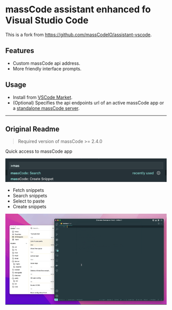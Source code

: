 # massCode assistant enhanced fo Visual Studio Code

This is a fork from https://github.com/massCodeIO/assistant-vscode.

## Features

- Custom massCode api address.
- More friendly interface prompts.

## Usage

- Install from [VSCode Market](https://marketplace.visualstudio.com/items?itemName=GoodbyeNJN.masscode-assistant-enhanced).
- (Optional) Specifies the api endpoints url of an active massCode app or a [standalone massCode server](https://github.com/GoodbyeNJN/massCode-server).

---

## Original Readme

> Required version of massCode >= 2.4.0

Quick access to massCode app

![](https://github.com/GoodbyeNJN/assistant-vscode/raw/master/assets/command.png)

- Fetch snippets
- Search snippets
- Select to paste
- Create snippets

![](https://github.com/GoodbyeNJN/assistant-vscode/raw/master/assets/demo.gif)
